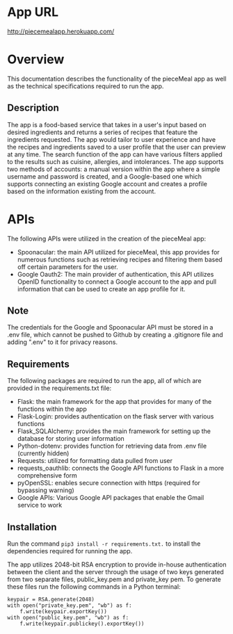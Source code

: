 # App URL
http://piecemealapp.herokuapp.com/
# Overview
This documentation describes the functionality of the pieceMeal app as well as the technical specifications required to run the app.
## Description
The app is a food-based service that takes in a user's input based on desired ingredients and returns a series of recipes that feature the ingredients requested. The app would tailor to user experience and have the recipes and ingredients saved to a user profile that the user can preview at any time. The search function of the app can have various filters applied to the results such as cuisine, allergies, and intolerances. The app supports two methods of accounts: a manual version within the app where a simple username and password is created, and a Google-based one which supports connecting an existing Google account and creates a profile based on the information existing from the account.

# APIs
The following APIs were utilized in the creation of the pieceMeal app:
* Spoonacular: the main API utilized for pieceMeal, this app provides for numerous functions such as retrieving recipes and filtering them based off certain parameters for the user.
* Google Oauth2: The main provider of authentication, this API utilizes OpenID functionality to connect a Google account to the app and pull information that can be used to create an app profile for it.

## Note
The credentials for the Google and Spoonacular API must be stored in a .env file, which cannot be pushed to Github by creating a .gitignore file and adding ".env" to it for privacy reasons.

## Requirements
The following packages are required to run the app, all of which are provided in the requirements.txt file:
* Flask: the main framework for the app that provides for many of the functions within the app
* Flask-Login: provides authentication on the flask server with various functions
* Flask_SQLAlchemy: provides the main framework for setting up the database for storing user information
* Python-dotenv: provides function for retrieving data from .env file (currently hidden)
* Requests: utilized for formatting data pulled from user
* requests_oauthlib: connects the Google API functions to Flask in a more comprehensive form
* pyOpenSSL: enables secure connection with https (required for bypassing warning)
* Google APIs: Various Google API packages that enable the Gmail service to work

## Installation
Run the command `pip3 install -r requirements.txt.` to install the dependencies required for running the app.

The app utilizes 2048-bit RSA encryption to provide in-house authentication between the client and the server through the usage of two keys generated from two separate files, public_key.pem and private_key pem. To generate these files run the following commands in a Python terminal:
```from Crypto.PublicKey import RSA
keypair = RSA.generate(2048)
with open("private_key.pem", "wb") as f:
    f.write(keypair.exportKey())
with open("public_key.pem", "wb") as f:
    f.write(keypair.publickey().exportKey()) 